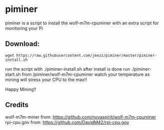 
# piminer
piminer is a script to install the wolf-m7m-cpuminer with an extra script for monitoring your Pi
## Download: 
```shell
wget https://raw.githubusercontent.com/jeezz/piminer/master/piminer-install.sh
```
run the script with ./piminer-install.sh
after install is done run ./piminer-start.sh from /piminer/wolf-m7m-cpuminer
watch your temperature as mining will stress your CPU to the max!!

Happy Mining!!

## Credits

wolf-m7m-miner from: https://github.com/novaspirit/wolf-m7m-cpuminer
rpi-cpu.gov from: https://github.com/DavidM42/rpi-cpu.gov
